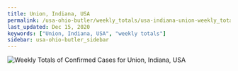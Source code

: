 ```yaml
---
title: Union, Indiana, USA
permalink: /usa-ohio-butler/weekly_totals/usa-indiana-union-weekly_totals.html
last_updated: Dec 15, 2020
keywords: ["Union, Indiana, USA", "weekly totals"]
sidebar: usa-ohio-butler_sidebar
---
```


![Weekly Totals of Confirmed Cases for Union, Indiana, USA](/covid_tracker/images/graphs/usa-indiana-union-weekly_totals_graph.png)
